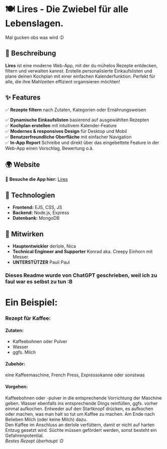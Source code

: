 
# 🍽️ Lires - Die Zwiebel für alle Lebenslagen. 
Mal gucken obs was wird :D

## 🚀 Beschreibung
**Lires** ist eine moderne Web-App, mit der du mühelos Rezepte entdecken, filtern und verwalten kannst. Erstelle personalisierte Einkaufslisten und plane deinen Kochplan mit einer einfachen Kalenderfunktion. Perfekt für alle, die ihre Mahlzeiten effizient organisieren möchten! 


## ✨ Features
✅ **Rezepte filtern** nach Zutaten, Kategorien oder Ernährungsweisen

✅ **Dynamische Einkaufslisten** basierend auf ausgewählten Rezepten  
✅ **Kochplan erstellen** mit intuitivem Kalender-Feature  
✅ **Modernes & responsives Design** für Desktop und Mobil  
✅ **Benutzerfreundliche Oberfläche** mit einfacher Navigation  
✅ **In-App Report** Schreibe und direkt über das eingebettete Feature in der Web-App einen Vorschlag, Bewertung o.ä.


## 🌍 Website
🔗 **Besuche die App hier:** [Lires](https://lires.de)  

## 🔧 Technologien
- **Frontend:** EJS, CSS, JS
- **Backend:** Node.js, Express
- **Datenbank:** MongoDB 

## 🤝 Mitwirken
- **Hauptentwickler** derlole, Nica
- **Technical Engineer and Supporter** Konrad aka. Creepy Einhorn mit Messer.
- **UNTERSTÜTZER** Pauli Paul


### Dieses Readme wurde von ChatGPT geschrieben, weil ich zu faul war es selbst zu tun :B


# Ein Beispiel:
### Rezept für Kaffee:
#### Zutaten:
* Kaffeebohnen oder Pulver
* Wasser
* ggfs. Milch
#### Zubehör:
eine Kaffeemaschine, French Press, Expressokanne oder sonstwas
#### Vorgehen:
Kaffeebohnen oder -pulver in die entsprechende Vorrichtung der Maschine geben. Wasser ebenfalls ins entsprechende Dings reinfüllen, ggfs. vorher einmal aufkochen. Entweder auf den Startknopf drücken, es aufkochen oder machen, was man halt so tut um Kaffee zu machen. Am Ende nach Belieben Milch (oder keine Milch) dazu. <br> Den Kaffee im Anschluss an derlole verfüttern, damit er nicht auf harten Entzug gesetzt wird. Süchte müssen gefördert werden, sonst besteht ein Gefahrenpotential. <br> _Bestes Rezept überhaupt :D_
